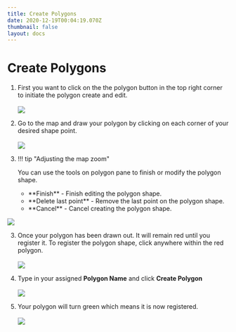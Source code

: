 ```yaml
---
title: Create Polygons
date: 2020-12-19T00:04:19.070Z
thumbnail: false
layout: docs
---
```

# Create Polygons

1. First you want to click on the the polygon button in the top right corner to initiate the polygon create and edit.
<br><br>
![](../../images/targeting-polygon-step1.jpg)

2. Go to the map and draw your polygon by clicking on each corner of your desired shape point.
<br><br>
![](../../images/targeting-polygon-step2.jpg)

3. !!! tip "Adjusting the map zoom"

    You can use the tools on polygon pane to finish or modify the polygon shape.
    <ul class="md-language-list">
    <li>**Finish** - Finish editing the polygon shape.</li>
    <li>**Delete last point** - Remove the last point on the polygon shape.</li>
    <li>**Cancel** - Cancel creating the polygon shape.</li>
    <ul>
![](../../images/targeting-polygon-step3.jpg)

3. Once your polygon has been drawn out. It will remain red until you register it. To register the polygon shape, click anywhere within the red polygon.
<br><br>
![](../../images/targeting-polygon-step4.jpg)

5. Type in your assigned **Polygon Name** and click **Create Polygon**
<br><br>
![](../../images/targeting-polygon-step5.jpg)

6. Your polygon will turn green which means it is now registered.
<br><br>
![](../../images/targeting-polygon-step6.jpg)
